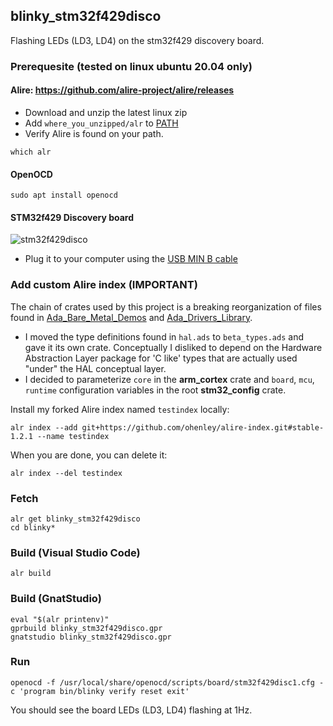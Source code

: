 ## blinky_stm32f429disco
Flashing LEDs (LD3, LD4) on the stm32f429 discovery board. 

### Prerequesite (tested on linux ubuntu 20.04 only)

#### Alire: https://github.com/alire-project/alire/releases
- Download and unzip the latest linux zip
- Add `where_you_unzipped/alr` to [PATH](https://phoenixnap.com/kb/linux-add-to-path)  
- Verify Alire is found on your path. 
```console   
which alr
```

#### OpenOCD
```console
sudo apt install openocd
```

#### STM32f429 Discovery board
![stm32f429disco](https://raw.githubusercontent.com/wolfbiters/blinky_stm32f429disco/main/stm32f429disco.jpg)   
- Plug it to your computer using the [USB MIN B cable](https://www.reviewgeek.com/53587/usb-explained-all-the-different-types-and-what-theyre-used-for/)

### Add custom Alire index (IMPORTANT)
The chain of crates used by this project is a breaking reorganization of files found in [Ada_Bare_Metal_Demos](https://github.com/lambourg/Ada_Bare_Metal_Demos) and [Ada_Drivers_Library](https://github.com/AdaCore/Ada_Drivers_Library).

- I moved the type definitions found in `hal.ads` to `beta_types.ads` and gave it its own crate. Conceptually I disliked to depend on the Hardware Abstraction Layer package for 'C like' types that are actually used "under" the HAL conceptual layer.
- I decided to parameterize `core` in the **arm_cortex** crate and `board`, `mcu`, `runtime` configuration variables in the root **stm32_config** crate.

Install my forked Alire index named `testindex` locally:
```
alr index --add git+https://github.com/ohenley/alire-index.git#stable-1.2.1 --name testindex
```

When you are done, you can delete it:
```
alr index --del testindex
```

### Fetch 
```console
alr get blinky_stm32f429disco
cd blinky*
```  

### Build (Visual Studio Code)
```console
alr build
```

### Build (GnatStudio)
```console
eval "$(alr printenv)"
gprbuild blinky_stm32f429disco.gpr
gnatstudio blinky_stm32f429disco.gpr
```

### Run

```console
openocd -f /usr/local/share/openocd/scripts/board/stm32f429disc1.cfg -c 'program bin/blinky verify reset exit'
```    
You should see the board LEDs (LD3, LD4) flashing at 1Hz.
